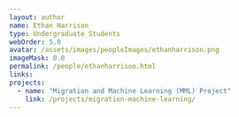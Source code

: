```yaml
---
layout: author
name: Ethan Harrison
type: Undergraduate Students
webOrder: 5.0
avatar: /assets/images/peopleImages/ethanharrison.png
imageMask: 0.0
permalink: /people/ethanharrison.html 
links:
projects:
  - name: "Migration and Machine Learning (MML) Project"
    link: /projects/migration-machine-learning/
---
```

